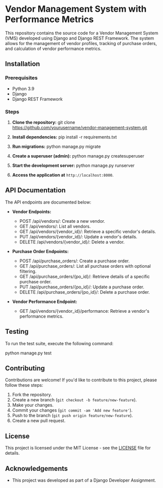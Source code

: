 # Vendor Management System with Performance Metrics

This repository contains the source code for a Vendor Management System (VMS) developed using Django and Django REST Framework. The system allows for the management of vendor profiles, tracking of purchase orders, and calculation of vendor performance metrics.

## Installation

### Prerequisites

- Python 3.9
- Django
- Django REST Framework

### Steps

1. **Clone the repository:**
   git clone https://github.com/yourusername/vendor-management-system.git

2. **Install dependencies:**
   pip install -r requirements.txt

3. **Run migrations:**
   python manage.py migrate

4. **Create a superuser (admin):**
   python manage.py createsuperuser

5. **Start the development server:**
   python manage.py runserver

6. **Access the application at** `http://localhost:8000`.

## API Documentation

The API endpoints are documented below:

- **Vendor Endpoints:**
  - POST /api/vendors/: Create a new vendor.
  - GET /api/vendors/: List all vendors.
  - GET /api/vendors/{vendor_id}/: Retrieve a specific vendor's details.
  - PUT /api/vendors/{vendor_id}/: Update a vendor's details.
  - DELETE /api/vendors/{vendor_id}/: Delete a vendor.

- **Purchase Order Endpoints:**
  - POST /api/purchase_orders/: Create a purchase order.
  - GET /api/purchase_orders/: List all purchase orders with optional filtering.
  - GET /api/purchase_orders/{po_id}/: Retrieve details of a specific purchase order.
  - PUT /api/purchase_orders/{po_id}/: Update a purchase order.
  - DELETE /api/purchase_orders/{po_id}/: Delete a purchase order.

- **Vendor Performance Endpoint:**
  - GET /api/vendors/{vendor_id}/performance: Retrieve a vendor's performance metrics.

## Testing

To run the test suite, execute the following command:

python manage.py test

## Contributing

Contributions are welcome! If you'd like to contribute to this project, please follow these steps:

1. Fork the repository.
2. Create a new branch (`git checkout -b feature/new-feature`).
3. Make your changes.
4. Commit your changes (`git commit -am 'Add new feature'`).
5. Push to the branch (`git push origin feature/new-feature`).
6. Create a new pull request.

## License

This project is licensed under the MIT License - see the [LICENSE](LICENSE) file for details.

## Acknowledgements

- This project was developed as part of a Django Developer Assignment.
